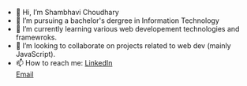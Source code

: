 - 👋 Hi, I’m Shambhavi Choudhary
- 👀 I’m pursuing a bachelor's dergree in Information Technology
- 🌱 I’m currently learning various web developement technologies and framewroks.
- 💞️ I’m looking to collaborate on projects related to web dev (mainly JavaScript).
- 📫 How to reach me: [LinkedIn](https://linkedin.com/in/shambhavi-choudhary)  
                       [Email](mailto:sambhavichoudhary111@gmail.com)


